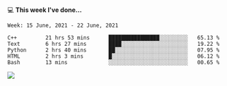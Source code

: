 💻 **This week I've done...**

<!--START_SECTION:waka-->
```text
Week: 15 June, 2021 - 22 June, 2021

C++         21 hrs 53 mins      ████████████████░░░░░░░░░   65.13 % 
Text        6 hrs 27 mins       ████░░░░░░░░░░░░░░░░░░░░░   19.22 % 
Python      2 hrs 40 mins       ██░░░░░░░░░░░░░░░░░░░░░░░   07.95 % 
HTML        2 hrs 3 mins        █░░░░░░░░░░░░░░░░░░░░░░░░   06.12 % 
Bash        13 mins             ░░░░░░░░░░░░░░░░░░░░░░░░░   00.65 %
```
<!--END_SECTION:waka-->

![](https://hits.seeyoufarm.com/api/count/incr/badge.svg?url=https%3A%2F%2Fgithub.com%2Fkuanhungchen&count_bg=%2379C83D&title_bg=%23555555&icon=github.svg&icon_color=%23E7E7E7&title=hits&edge_flat=false)
